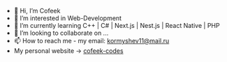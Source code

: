 - 👋 Hi, I’m Cofeek
- 👀 I’m interested in Web-Development
- 🌱 I’m currently learning  C++ | C# | Next.js | Nest.js | React Native | PHP
- 💞️ I’m looking to collaborate on ...
- 📫 How to reach me - my email: kormyshev11@mail.ru
- My personal website -> [cofeek-codes](https://cofeek-codes.online/)
<!---
cofeek-codes/cofeek-codes is a ✨ special ✨ repository because its `README.md` (this file) appears on your GitHub profile.
You can click the Preview link to take a look at your changes.
--->
